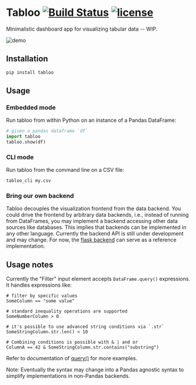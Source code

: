 # Tabloo [![Build Status](https://github.com/bluenote10/tabloo/workflows/ci/badge.svg)](https://github.com/bluenote10/tabloo/actions?query=workflow%3Aci) [![license](https://img.shields.io/github/license/mashape/apistatus.svg)](LICENSE)

Minimalistic dashboard app for visualizing tabular data -- WIP.

![demo](/../examples/examples/basic_demo.gif)


## Installation

```sh
pip install tabloo
```


## Usage

### Embedded mode

Run tabloo from within Python on an instance of a Pandas DataFrame:

```python
# given a pandas dataframe `df`
import tabloo
tabloo.show(df)
```


### CLI mode

Run tabloo from the command line on a CSV file:

```sh
tabloo_cli my.csv
```

### Bring our own backend

Tabloo decouples the visualization frontend from the data backend.
You could drive the frontend by arbitrary data backends, i.e.,
instead of running from DataFrames, you may implement a backend accessing other data sources like databases.
This implies that backends can be implemented in any other language.
Currently the backend API is still under development and may change.
For now, the [flask backend](src_backend_python/tabloo/server.py) can serve as a reference implementation.


## Usage notes

Currently the "Filter" input element accepts `DataFrame.query()` expressions.
It handles expressions like:

```
# filter by specific values
SomeColumn == "some value"

# standard inequality operations are supported
SomeNumberColumn > 0

# it's possible to use advanced string conditions via `.str`
SomeStringColumn.str.len() < 10

# Combining conditions is possible with & | and or
ColumnA == 42 & SomeStringColumn.str.contains("substring")
```

Refer to documentation of [query()](https://pandas.pydata.org/pandas-docs/stable/user_guide/indexing.html#indexing-query) for more examples.

Note: Eventually the syntax may change into a Pandas agnostic syntax to simplify implementations in non-Pandas backends.
